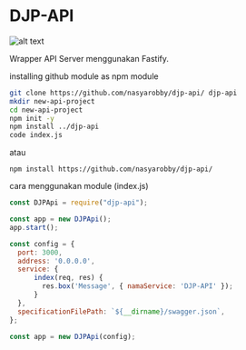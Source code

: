 # DJP-API

![alt text](https://github.com/nasyarobby/djp-api/actions/workflows/node.js.yml/badge.svg "Build status")

Wrapper API Server menggunakan Fastify.

installing github module as npm module
```bash
git clone https://github.com/nasyarobby/djp-api/ djp-api
mkdir new-api-project
cd new-api-project
npm init -y
npm install ../djp-api
code index.js
```

atau
```
npm install https://github.com/nasyarobby/djp-api/
```

cara menggunakan module (index.js)
```javascript 
const DJPApi = require("djp-api");

const app = new DJPApi();
app.start();
```

```javascript 
const config = {
  port: 3000,
  address: '0.0.0.0',
  service: {
      index(req, res) { 
        res.box('Message', { namaService: 'DJP-API' });
      }
  },
  specificationFilePath: `${__dirname}/swagger.json`,
};

const app = new DJPApi(config);
```

